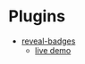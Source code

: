 # Plugins

- [reveal-badges](https://github.com/ThomasWeinert/reveal-badges)
  - [live demo](http://thomas.weinert.info/reveal-badges/example/index.html)

